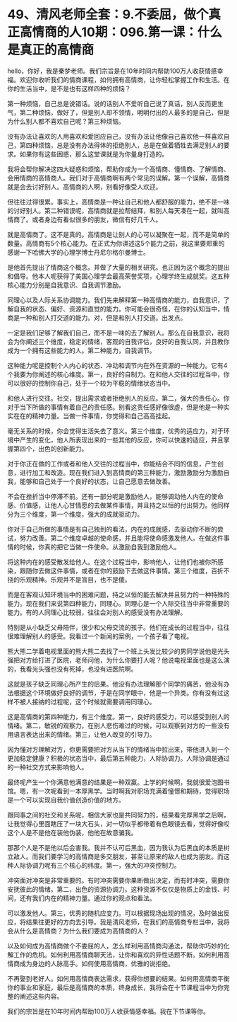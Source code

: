 # 49、清风老师全套：9.不委屈，做个真正高情商的人10期：096.第一课：什么是真正的高情商

hello，你好，我是秦梦老师。我们宗旨是在10年时间内帮助100万人收获情感幸福。欢迎你收听我们的情商课程，如何拥有高情商，让你轻松掌握工作和生活。在你的生活当中，是不是也有这样四种的烦恼？

第一种烦恼，自己总是说错话。说的话别人不爱听自己说了真话，别人反而更生气，第二种烦恼，做好了，但是别人却不领情，明明付出的人最多的是自己，但是为什么别人都不喜欢自己呢？第三种烦恼。

没有办法让喜欢的人用喜欢和爱回应自己，没有办法让他像自己喜欢他一样喜欢自己，第四种烦恼，总是没有办法得体的拒绝别人，总是在做着牺牲去满足别人的要求。如果你有这些困惑，那么这堂课就是为你量身打造的。

我将会帮你解决这四大疑惑和烦恼，帮助你成为一个高情商、懂情商、了解情商、会用情商的高情商人。我们对于高情商啊有两个常见的误解。第一个误解，高情商就是会去讨好别人。高情商的人啊，别看好像受人欢迎。

但往往过得很累。事实上，高情商是一种让自己和他人都舒服的能力，绝不是一味的讨好别人。第二种错误呢，高情商就是拉帮结拜，和别人每天凑在一起，就叫高情商了。或者身边有看似很多的朋友，微信有好几千人。

就是高情商了。这不是真的。高情商是让别人的心可以凝聚在一起，而不是简单的数量。高情商有5个核心能力。在正式为你讲述这5个能力之前，我这里要郑重的感谢一下哈佛大学的心理学博士丹尼尔格尔曼博士。

是他首先提出了情商这个概念。并做了大量的相关研究。也正因为这个概念的提出和倡导。他本人呢获得了美国心理学会最高荣誉奖项，心理学终生成就奖。这五种核心能力分别是自我意识、自我调节激励。

同理心以及人际关系协调能力。我们先来解释第一种高情商的能力，自我意识，了解自我的状态、偏好、资源和直觉的能力。你可能会很奇怪，在你的认知当中，情商是一种和别人打交道的能力。对，但是和别人打交道。出发点。

一定是我们足够了解我们自己，而不是一味的去了解别人。那么在自我意识，我将会为你阐述三个维度，稳定的情绪，客观的自我评估，良好的自我认同，并且教你成为一个拥有这些能力的人。第二种能力，自我调节。

这种能力呢是控制个人内心的状态、冲动和调节内在外在资源的一种能力。它有4个我要为你阐述的核心维度。第一，良好的自制力。在和他人交往的过程当中，你可以很好的控制你自己，处于一个较为平稳的情绪状态当中。

和他人进行交往。社交，提出需求或者拒绝别人的反应。第二，强大的责任心。你对于当下所做的事情有着自己的责任感。别看这责任感好像很虚，但是他是一种实实在在的精神力量。当做一件事情，你觉得和自己高高挂起。

毫无关系的时候，你会觉得生活失去了意义。第三个维度，优秀的适应力，对于环境中产生的变化，他人所表现出来的一些其他的反应，你可以快速的适应，并且掌握第四个，出色的创新能力。

对于你正在做的工作或者和他人交往的过程当中，你能结合不同的信息，产生创意，进行加工和改造。现在我们进入到高情商的第三种能力，激励激励分为激励自我，能够和自己处于一个良好的状态，让自己愿意去做改善。

不会在挫折当中停滞不前。还有一部分呢是激励他人，能够调动他人内在的使命感、价值感，让他人心甘情愿的去做某件事情，并且持之以恒的付出努力。他同样分为三个维度，第一个维度，强大的成就驱动力。

你对于自己所做的事情是有自己独到的看法，内在的成就感，去驱动你不断的尝试，努力改善。第二个维度卓越的使命感，并且能将使命感激发他人。在做这件事情的时候，你真的把它当做一件使命。从激励自我到激励他人。

将这种内在的感受散发给他人。在这个过程当中，影响他人，让他们也被你所感染，跟随你去做这件事情，或者在你的鼓励下去做这件事情。第三个维度，百折不挠的乐观精神。乐观并不是盲目，也不是傻。

而是在客观认知环境当中的困难问题，持之以恒的能去解决并且努力的一种特殊的能力。现在我们来说第四种能力，同理心。同理心是一个人际交往当中非常重要的能力。有的人同理心比较弱，往往会对别人的感受没有办法理解。

特别是从小缺乏父母陪伴，很少和父母交流的孩子。他们在成长的过程当中，往往很难理解别人的感受。我看过一个新闻的案例，一个孩子看了电视。

熊大熊二学着电视里面的熊大熊二去找了一个班上头发比较少的男同学说他是光头强把对方给打进了医院，老师问他，为什么你要打人呢？他说电视里面也是这么演的，我看光头强也没有死掉，也没有进医院啊。

这就是孩子缺乏同理心所产生的后果。他没有办法理解那个同学的痛苦，他没有办法根据这个环境做好良好的调节，于是在同学眼中，他是一个异类。你有没有过这样不被人接纳的过程呢，这个时候就需要调用同理心。

这是高情商的第四种能力，有三个维度。第一，良好的感受力，可以感受到别人的情绪。第二，敏锐的观察力，在别人悲伤难过的时候，可以观察到对方的一些没有用语言表达出来的情绪。第三，让他人改变的引导力。

因为懂对方理解对方，你更需要把对方从当下的情绪当中拉出来，带他进入到一个更加稳定健康？积极的状态当中，最后第五种能力，人际协调力。人际协调是通过的一种社交方式来影响他人。

最终呢产生一个你满意他满意的结果是一种双赢。上学的时候啊，我就很爱泡图书馆。嗯，有一次呢看到一本厚黑学。当时啊我对职场充满着憧憬和期待，觉得职场是一个可以实现自我价值创造价值的地方。

跟同事之间的社交和关系呢，相信大家也是共同努力的，结果看完厚黑学之后啊，让我觉得心里面瞎压了一块大石头，对一切似乎都带着有色眼镜去看，觉得好像哎这个人是不是他在装他伪装，他他在故意骗我。

那那个人是不是他以后会害我。我并不认可后黑血，因为我认为后黑血的本质是树立敌人。而我们要学习的高情商是多交朋友，甚至让原来的敌人也成为朋友。而这种人际协调力呢有三个核心的纬度。第一，强大的冲突控制力。

冲突面对冲突是非常重要的。有时冲突需要你果断做出决定，而有时冲突，需要你安抚彼此的情绪。第二，出色的资源协调力。这种资源不仅仅是物质上的金钱、时间，还有我们内在的精神力量。通过你的观点和看法。

可以激发他人。第三，优秀的随机应变力。可以根据现场出现的情况，及时做出反应，将结果往更好的方向去引导。我是清风老师，在我们的高情商专栏当中，我将会从什么是高情商？为什么我们要成为高情商的人？

以及如何成为高情商做个不委屈的人，怎么样利用高情商沟通法，帮助你巧妙的化解工作的危机。如何利用高情商聊天法，让你和喜欢的异性话题不断。如何利用高情商成为身边的人脉高手。如何使用高情商，优雅的说拒绝。

不再娶到老好人。如何用高情商表达需求，获得你想要的结果。如何用高情商平衡你的事业和家庭，最后是高情商的本质，终身成长，我将会在十节课程当中为你完整的阐述这些内容。

我们的宗旨是在10年时间内帮助100万人收获情感幸福。我在下节课等你。